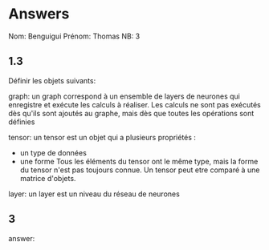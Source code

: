 # Answers

Nom: Benguigui
Prénom: Thomas
NB: 3

## 1.3
Définir les objets suivants:

graph: un graph correspond à un ensemble de layers de neurones qui enregistre et exécute les calculs à réaliser.
Les calculs ne sont pas exécutés dès qu'ils sont ajoutés au graphe, mais dès que toutes les opérations sont définies

tensor: un tensor est un objet qui a plusieurs propriétés :
- un type de données
- une forme
Tous les éléments du tensor ont le même type, mais la forme du tensor n'est pas toujours connue.
Un tensor peut etre comparé à une matrice d'objets.

layer: un layer est un niveau du réseau de neurones

## 3
answer:
